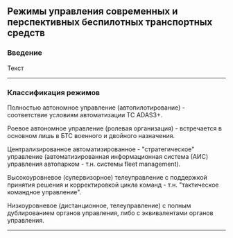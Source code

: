 ## Режимы управления современных и перспективных беспилотных транспортных средств

### Введение

Текст

___
### Классификация режимов

Полностью автономное управление (автопилотирование) - соответствие условиям автоматизации TC ADAS3+.

Роевое автономное управление (ролевая организация) - встречается в основном лишь в БТС военного и двойного назначения.

Централизированное автоматизированное - "стратегическое" управление (автоматизированная информационная система (АИС) управления автопарком - т.н. системы fleet management).

Высокоуровневое (супервизорное) телеуправление с поддержкой принятия решения и корректировкой цикла команд - т.н. "тактическое командное управление".

Низкоуровневое (дистанционное, телеуправление) с полным дублированием органов управления, либо с эквивалентами органов управления.

___